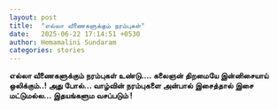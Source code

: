 ```yaml
---
layout: post
title:  "எல்லா வீணைகளுக்கும் நரம்புகள்"
date:   2025-06-22 17:14:51 +0530
author: Hemamalini Sundaram
categories: stories
---
```


**எல்லா வீணைகளுக்கும் நரம்புகள் உண்டு\.... கலைஞன் திறமையே இன்னிசையாய் ஒலிக்கும்..!
அது போல்\... வாழ்வின் நரம்புகளை அன்பால் இசைத்தால் இசை மட்டுமல்ல\... இதயங்களும
வசப்படும் !**
